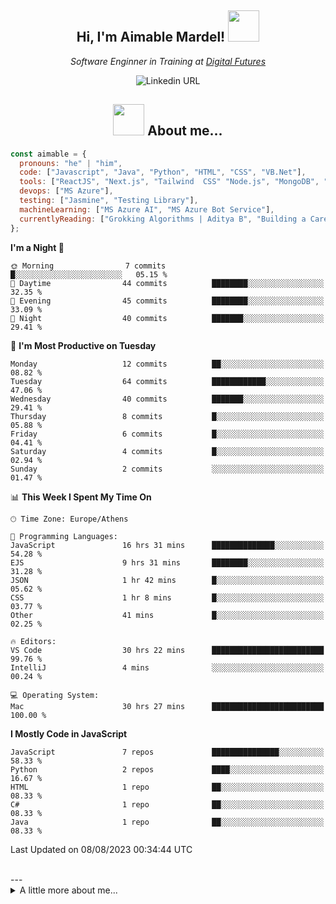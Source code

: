 

<h2 align="center"> Hi, I'm Aimable Mardel! <img src="[https://media.giphy.com/media/mGcNjsfWAjY5AEZNw6/giphy.gif](https://media0.giphy.com/media/2IudUHdI075HL02Pkk/giphy.gif?cid=ecf05e47a2qrsss0ett2onebui4y302znawm57o42l3gt4xt&ep=v1_gifs_search&rid=giphy.gif&ct=g)" width="50"></h2>

<p align="center"><em>Software Enginner in Training at <a href="https://digitalfutures.com/">Digital Futures </a></br>
</em>
  <p align="center">
<img alt="Linkedin URL" src="https://img.shields.io/twitter/url?label=Aimable Mardel&logo=Linkedin&style=social&url=https%3A%2F%2Fwww.linkedin.com%2Fin%2Faimable-mardel%2F">

  </p>
</p>


<h2 align="center"><img src="https://media.giphy.com/media/l4FGI8GoTL7N4DsyI/giphy.gif" width="50"> About me... </h2>



```javascript
const aimable = {
  pronouns: "he" | "him",
  code: ["Javascript", "Java", "Python", "HTML", "CSS", "VB.Net"],
  tools: ["ReactJS", "Next.js", "Tailwind  CSS" "Node.js", "MongoDB", "Bootstrap"],
  devops: ["MS Azure"],
  testing: ["Jasmine", "Testing Library"],
  machineLearning: ["MS Azure AI", "MS Azure Bot Service"],
  currentlyReading: ["Grokking Algorithms | Aditya B", "Building a Career in Software | Dan H", "Once Upon an Algorithm | Martin E" ]
};
```
  

<!--START_SECTION:waka-->
**I'm a Night 🦉** 

```text
🌞 Morning                7 commits           █░░░░░░░░░░░░░░░░░░░░░░░░   05.15 % 
🌆 Daytime                44 commits          ████████░░░░░░░░░░░░░░░░░   32.35 % 
🌃 Evening                45 commits          ████████░░░░░░░░░░░░░░░░░   33.09 % 
🌙 Night                  40 commits          ███████░░░░░░░░░░░░░░░░░░   29.41 % 
```
📅 **I'm Most Productive on Tuesday** 

```text
Monday                   12 commits          ██░░░░░░░░░░░░░░░░░░░░░░░   08.82 % 
Tuesday                  64 commits          ████████████░░░░░░░░░░░░░   47.06 % 
Wednesday                40 commits          ███████░░░░░░░░░░░░░░░░░░   29.41 % 
Thursday                 8 commits           █░░░░░░░░░░░░░░░░░░░░░░░░   05.88 % 
Friday                   6 commits           █░░░░░░░░░░░░░░░░░░░░░░░░   04.41 % 
Saturday                 4 commits           █░░░░░░░░░░░░░░░░░░░░░░░░   02.94 % 
Sunday                   2 commits           ░░░░░░░░░░░░░░░░░░░░░░░░░   01.47 % 
```


📊 **This Week I Spent My Time On** 

```text
🕑︎ Time Zone: Europe/Athens

💬 Programming Languages: 
JavaScript               16 hrs 31 mins      ██████████████░░░░░░░░░░░   54.28 % 
EJS                      9 hrs 31 mins       ████████░░░░░░░░░░░░░░░░░   31.28 % 
JSON                     1 hr 42 mins        █░░░░░░░░░░░░░░░░░░░░░░░░   05.62 % 
CSS                      1 hr 8 mins         █░░░░░░░░░░░░░░░░░░░░░░░░   03.77 % 
Other                    41 mins             █░░░░░░░░░░░░░░░░░░░░░░░░   02.25 % 

🔥 Editors: 
VS Code                  30 hrs 22 mins      █████████████████████████   99.76 % 
IntelliJ                 4 mins              ░░░░░░░░░░░░░░░░░░░░░░░░░   00.24 % 

💻 Operating System: 
Mac                      30 hrs 27 mins      █████████████████████████   100.00 % 
```

**I Mostly Code in JavaScript** 

```text
JavaScript               7 repos             ███████████████░░░░░░░░░░   58.33 % 
Python                   2 repos             ████░░░░░░░░░░░░░░░░░░░░░   16.67 % 
HTML                     1 repo              ██░░░░░░░░░░░░░░░░░░░░░░░   08.33 % 
C#                       1 repo              ██░░░░░░░░░░░░░░░░░░░░░░░   08.33 % 
Java                     1 repo              ██░░░░░░░░░░░░░░░░░░░░░░░   08.33 % 
```




 Last Updated on 08/08/2023 00:34:44 UTC
<!--END_SECTION:waka-->
<br/>
---
<details>
  <summary> A little more about me... </summary>
👋🏾 Hi there! I'm Aimable, a passionate and experienced professional with a relentless drive to learn, create, and innovate. I have a background in structural engineering, and I have a keen eye for detail and a strong analytical ability. I have a solid foundation in programming and I'm dedicated to crafting high-quality, efficient, and scalable solutions that make a difference.

My passion for software lies in the ability to think up and create whatever ideas you can dream up, and implementing them elegantly.




🌟 **My Expertise:**
- Skilled in multiple programming languages, including Python, JavaScript, HTML/CSS
- Certified in cloud solutions with Microsoft Azure
- Strong understanding of data structures, algorithms, and software design principles
- Skilled in database management, including SQL and NoSQL solutions
- Familiarity with Agile methodologies and version control systems like Git

🚀 **What I Bring to the Table:**
- A proven track record of delivering successful projects in various domains
- Excellent problem-solving skills and a growth mindset
- A collaborative spirit, always eager to share knowledge and learn from others
- Strong communication skills, ensuring seamless teamwork and effective project management
- A customer-focused approach, valuing user experience and satisfaction

🌱 **Continuously Learning:**
I'm always on the lookout for new technologies, tools, and best practices to stay ahead of the curve and deliver cutting-edge solutions. Currently, I'm diving deeper into cloud computing, machine learning, and artificial intelligence.

📫 **Let's Connect:**
I'm excited to collaborate on projects, discuss ideas, or simply chat about the latest tech trends. Feel free to reach out to me on [LinkedIn](https://www.linkedin.com/in/aimable-mardel) or send me an email at aimable.mardel@gmail.com.

🔍 **Looking for Opportunities:**
I'm open to new challenges and opportunities to grow as a software engineer. If you're an employer seeking a dedicated, results-driven professional, let's talk about how I can contribute to your team's success!
  
</details>
